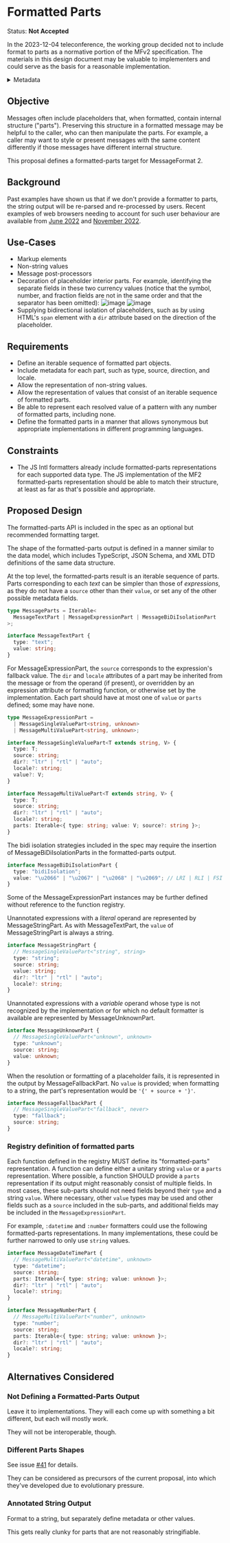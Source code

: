 # Formatted Parts

Status: **Not Accepted**

In the 2023-12-04 teleconference, the working group decided not
to include format to parts as a normative portion of the MFv2
specification.
The materials in this design document may be valuable to implementers
and could serve as the basis for a reasonable implementation.

<details>
	<summary>Metadata</summary>
	<dl>
		<dt>Contributors</dt>
		<dd>@eemeli</dd>
		<dt>First proposed</dt>
		<dd>2023-08-29</dd>
		<dt>Pull Request</dt>
		<dd><a href="https://github.com/unicode-org/message-format-wg/pull/463">#463</a></dd>
	</dl>
</details>

## Objective

Messages often include placeholders that,
when formatted, contain internal structure ("parts").
Preserving this structure in a formatted message
may be helpful to the caller,
who can then manipulate the parts.
For example, a caller may want to style or present
messages with the same content differently
if those messages have different internal structure.

This proposal defines a formatted-parts target for MessageFormat 2.

## Background

Past examples have shown us that if we don't provide a formatter to parts,
the string output will be re-parsed and re-processed by users.
Recent examples of web browsers needing to account for such user behaviour are available from
[June 2022](https://github.com/WebKit/WebKit/commit/1dc01f753d89a85ee19df8e8bd75f4aece80c594) and
[November 2022](https://bugs.chromium.org/p/v8/issues/detail?id=13494).

## Use-Cases

- Markup elements
- Non-string values
- Message post-processors
- Decoration of placeholder interior parts.
  For example, identifying the separate fields in these two currency values
  (notice that the symbol, number, and fraction fields
  are not in the same order and that the separator has been omitted):
  ![image](https://github.com/unicode-org/message-format-wg/assets/69082/cb68c87f-9c0c-4bc6-b9a0-b1f97b2b789a)
  ![image](https://github.com/unicode-org/message-format-wg/assets/69082/aedd4e66-7d47-4026-8b93-4ba061bb4d84)
- Supplying bidirectional isolation of placeholders,
  such as by using HTML's `span` element with a `dir` attribute
  based on the direction of the placeholder.

## Requirements

- Define an iterable sequence of formatted part objects.
- Include metadata for each part, such as type, source, direction, and locale.
- Allow the representation of non-string values.
- Allow the representation of values that consist of an iterable sequence of formatted parts.
- Be able to represent each resolved value of a pattern with any number of formatted parts, including none.
- Define the formatted parts in a manner that allows synonymous but appropriate implementations in different programming languages.

## Constraints

- The JS Intl formatters already include formatted-parts representations for each supported data type.
  The JS implementation of the MF2 formatted-parts representation should be able to match their structure,
  at least as far as that's possible and appropriate.

## Proposed Design

The formatted-parts API is included in the spec as an optional but recommended formatting target.

The shape of the formatted-parts output is defined in a manner similar to the data model,
which includes TypeScript, JSON Schema, and XML DTD definitions of the same data structure.

At the top level, the formatted-parts result is an iterable sequence of parts.
Parts corresponding to each _text_ can be simpler than those of _expressions_,
as they do not have a `source` other than their `value`,
or set any of the other possible metadata fields.

```ts
type MessageParts = Iterable<
  MessageTextPart | MessageExpressionPart | MessageBiDiIsolationPart
>;

interface MessageTextPart {
  type: "text";
  value: string;
}
```

For MessageExpressionPart, the `source` corresponds to the expression's fallback value.
The `dir` and `locale` attributes of a part may be inherited from the message
or from the operand (if present),
or overridden by an expression attribute or formatting function,
or otherwise set by the implementation.
Each part should have at most one of `value` or `parts` defined;
some may have none.

```ts
type MessageExpressionPart =
  | MessageSingleValuePart<string, unknown>
  | MessageMultiValuePart<string, unknown>;

interface MessageSingleValuePart<T extends string, V> {
  type: T;
  source: string;
  dir?: "ltr" | "rtl" | "auto";
  locale?: string;
  value?: V;
}

interface MessageMultiValuePart<T extends string, V> {
  type: T;
  source: string;
  dir?: "ltr" | "rtl" | "auto";
  locale?: string;
  parts: Iterable<{ type: string; value: V; source?: string }>;
}
```

The bidi isolation strategies included in the spec may require
the insertion of MessageBiDiIsolationParts in the formatted-parts output.

```ts
interface MessageBiDiIsolationPart {
  type: "bidiIsolation";
  value: "\u2066" | "\u2067" | "\u2068" | "\u2069"; // LRI | RLI | FSI | PDI
}
```

Some of the MessageExpressionPart instances may be further defined
without reference to the function registry.

Unannotated expressions with a _literal_ operand
are represented by MessageStringPart.
As with MessageTextPart,
the `value` of MessageStringPart is always a string.

```ts
interface MessageStringPart {
  // MessageSingleValuePart<"string", string>
  type: "string";
  source: string;
  value: string;
  dir?: "ltr" | "rtl" | "auto";
  locale?: string;
}
```

Unannotated expressions with a _variable_ operand
whose type is not recognized by the implementation
or for which no default formatter is available
are represented by MessageUnknownPart.

```ts
interface MessageUnknownPart {
  // MessageSingleValuePart<"unknown", unknown>
  type: "unknown";
  source: string;
  value: unknown;
}
```

When the resolution or formatting of a placeholder fails,
it is represented in the output by MessageFallbackPart.
No `value` is provided; when formatting to a string,
the part's representation would be `'{' + source + '}'`.

```ts
interface MessageFallbackPart {
  // MessageSingleValuePart<"fallback", never>
  type: "fallback";
  source: string;
}
```

### Registry definition of formatted parts

Each function defined in the registry MUST define its "formatted-parts" representation.
A function can define either a unitary string `value` or a `parts` representation.
Where possible, a function SHOULD provide a `parts` representation
if its output might reasonably consist of multiple fields.
In most cases, these sub-parts should not need fields beyond their `type` and a string `value`.
Where necessary, other `value` types may be used
and other fields such as a `source` included in the sub-parts,
and additional fields may be included in the `MessageExpressionPart`.

For example, `:datetime` and `:number` formatters could use the following formatted-parts representations.
In many implementations, these could be further narrowed to only use `string` values.

```ts
interface MessageDateTimePart {
  // MessageMultiValuePart<"datetime", unknown>
  type: "datetime";
  source: string;
  parts: Iterable<{ type: string; value: unknown }>;
  dir?: "ltr" | "rtl" | "auto";
  locale?: string;
}

interface MessageNumberPart {
  // MessageMultiValuePart<"number", unknown>
  type: "number";
  source: string;
  parts: Iterable<{ type: string; value: unknown }>;
  dir?: "ltr" | "rtl" | "auto";
  locale?: string;
}
```

## Alternatives Considered

### Not Defining a Formatted-Parts Output

Leave it to implementations.
They will each come up with something a bit different,
but each will mostly work.

They will not be interoperable, though.

### Different Parts Shapes

See issue <a href="https://github.com/unicode-org/message-format-wg/issues/41">#41</a> for details.

They can be considered as precursors of the current proposal,
into which they've developed due to evolutionary pressure.

### Annotated String Output

Format to a string, but separately define metadata or other values.

This gets really clunky for parts that are not reasonably stringifiable.
